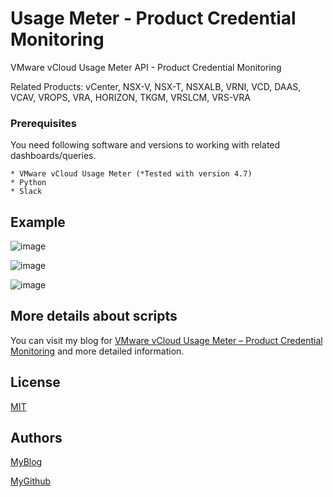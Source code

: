 # Usage Meter - Product Credential Monitoring
VMware vCloud Usage Meter API - Product Credential Monitoring

Related Products: vCenter, NSX-V, NSX-T, NSXALB, VRNI, VCD, DAAS, VCAV, VROPS, VRA, HORIZON, TKGM, VRSLCM, VRS-VRA


### Prerequisites

You need following software and versions to working with related dashboards/queries.

```
* VMware vCloud Usage Meter (*Tested with version 4.7)
* Python
* Slack
```
## Example

![image](https://github.com/vmbro/Usage-Meter-Credential-Monitoring/assets/6716206/a246b16a-cd82-4a31-8b75-e5201c99ad53)

![image](https://github.com/vmbro/Usage-Meter-Credential-Monitoring/assets/6716206/f12823c6-fab1-4e3d-bed8-88d72182e3ff)

![image](https://github.com/vmbro/Usage-Meter-Credential-Monitoring/assets/6716206/bf59b304-305c-4663-8599-3014e0456d0f)



## More details about scripts

You can visit my blog for [VMware vCloud Usage Meter – Product Credential Monitoring](https://vmbro.com/vmware-vcloud-usage-meter-product-credential-monitoring/) and more detailed information.




## License

[MIT](https://github.com/vmbro/Usage-Meter-Credential-Monitoring/blob/main/LICENSE)

## Authors


[MyBlog](https://vmbro.com/)

[MyGithub](https://github.com/vmbro)
